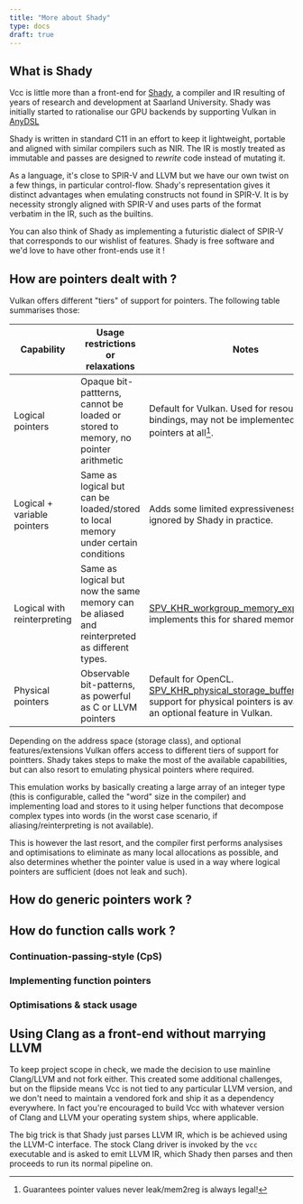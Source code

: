 ```yaml
---
title: "More about Shady"
type: docs
draft: true
---
```


## What is Shady

Vcc is little more than a front-end for [Shady](https://github.com/Hugobros3/shady), a compiler and IR resulting of years of research and development at Saarland University. Shady was initially started to rationalise our GPU backends by supporting Vulkan in [AnyDSL](https://anydsl.github.io/)

Shady is written in standard C11 in an effort to keep it lightweight, portable and aligned with similar compilers such as NIR. The IR is mostly treated as immutable and passes are designed to _rewrite_ code instead of mutating it.

As a language, it's close to SPIR-V and LLVM but we have our own twist on a few things, in particular control-flow. Shady's representation gives it distinct advantages when emulating constructs not found in SPIR-V. It is by necessity strongly aligned with SPIR-V and uses parts of the format verbatim in the IR, such as the builtins.

You can also think of Shady as implementing a futuristic dialect of SPIR-V that corresponds to our wishlist of features. Shady is free software and we'd love to have other front-ends use it !

## How are pointers dealt with ?

Vulkan offers different "tiers" of support for pointers. The following table summarises those:

| Capability | Usage restrictions or relaxations | Notes |
| --- | --- | --- |
| Logical pointers | Opaque bit-pattterns, cannot be loaded or stored to memory, no pointer arithmetic | Default for Vulkan. Used for resource bindings, may not be implemented as pointers at all[^mem2reg_logical]. |
| Logical + variable pointers | Same as logical but can be loaded/stored to local memory under certain conditions | Adds some limited expressiveness but is ignored by Shady in practice. |
| Logical with reinterpreting | Same as logical but now the same memory can be aliased and reinterpreted as different types. | [SPV_KHR_workgroup_memory_explicit_layout](https://htmlpreview.github.io/?https://github.com/KhronosGroup/SPIRV-Registry/blob/master/extensions/KHR/SPV_KHR_workgroup_memory_explicit_layout.html) implements this for shared memory. |
| Physical pointers | Observable bit-patterns, as powerful as C or LLVM pointers | Default for OpenCL. [SPV_KHR_physical_storage_buffer](https://htmlpreview.github.io/?https://github.com/KhronosGroup/SPIRV-Registry/blob/master/extensions/KHR/SPV_KHR_physical_storage_buffer.html) provides support for physical pointers is available as an optional feature in Vulkan. |

[^mem2reg_logical]: Guarantees pointer values never leak/mem2reg is always legal!

Depending on the address space (storage class), and optional features/extensions Vulkan offers access to different tiers of support for pointters. Shady takes steps to make the most of the available capabilities, but can also resort to emulating physical pointers where required.

This emulation works by basically creating a large array of an integer type (this is configurable, called the "word" size in the compiler) and implementing load and stores to it using helper functions that decompose complex types into words (in the worst case scenario, if aliasing/reinterpreting is not available).

This is however the last resort, and the compiler first performs analysises and optimisations to eliminate as many local allocations as possible, and also determines whether the pointer value is used in a way where logical pointers are sufficient (does not leak and such).

## How do generic pointers work ?

## How do function calls work ?

### Continuation-passing-style (CpS)

### Implementing function pointers

### Optimisations & stack usage

## Using Clang as a front-end without marrying LLVM

To keep project scope in check, we made the decision to use mainline Clang/LLVM and not fork either. This created some additional challenges, but on the flipside means Vcc is not tied to any particular LLVM version, and we don't need to maintain a vendored fork and ship it as a dependency everywhere. In fact you're encouraged to build Vcc with whatever version of Clang and LLVM your operating system ships, where applicable.

The big trick is that Shady just parses LLVM IR, which is be achieved using the LLVM-C interface. The stock Clang driver is invoked by the `vcc` executable and is asked to emit LLVM IR, which Shady then parses and then proceeds to run its normal pipeline on.
